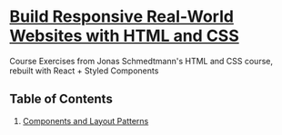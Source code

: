 # [Build Responsive Real-World Websites with HTML and CSS](https://www.udemy.com/course/design-and-develop-a-killer-website-with-html5-and-css3/)

Course Exercises from Jonas Schmedtmann's HTML and CSS course, rebuilt with React + Styled Components

## Table of Contents

1. [Components and Layout Patterns](components-and-layout-patterns/)
